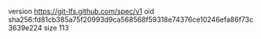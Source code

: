 version https://git-lfs.github.com/spec/v1
oid sha256:fd81cb385a75f20993d9ca568568f59318e74376ce10246efa86f73c3639e224
size 113
